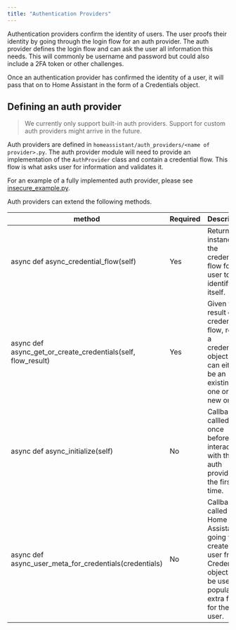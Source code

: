```yaml
---
title: "Authentication Providers"
---
```


Authentication providers confirm the identity of users. The user proofs their identity by going through the login flow for an auth provider. The auth provider defines the login flow and can ask the user all information this needs. This will commonly be username and password but could also include a 2FA token or other challenges.

Once an authentication provider has confirmed the identity of a user, it will pass that on to Home Assistant in the form of a Credentials object.

## Defining an auth provider

> We currently only support built-in auth providers. Support for custom auth providers might arrive in the future.

Auth providers are defined in `homeassistant/auth_providers/<name of provider>.py`. The auth provider module will need to provide an implementation of the `AuthProvider` class and contain a credential flow. This flow is what asks user for information and validates it.

For an example of a fully implemented auth provider, please see [insecure_example.py](https://github.com/home-assistant/home-assistant/blob/dev/homeassistant/auth_providers/insecure_example.py).

Auth providers can extend the following methods.

| method | Required | Description
| ------ | -------- | -----------
| async def async_credential_flow(self) | Yes | Return an instance of the credential flow for a user to identify itself.
| async def async_get_or_create_credentials(self, flow_result) | Yes | Given the result of a credential flow, return a credentials object. This can either be an existing one or a new one.
| async def async_initialize(self) | No | Callback callled once before interacting with the auth provider for the first time.
| async def async_user_meta_for_credentials(credentials) | No | Callback called Home Assistant is going to create a user from a Credentials object. Can be used to populate extra fields for the user.
